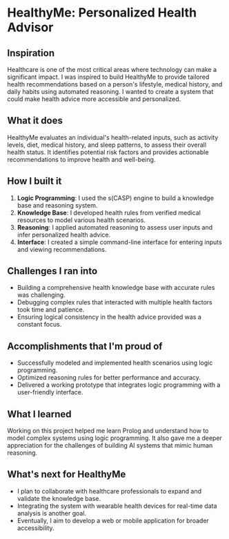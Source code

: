 # HealthyMe: Personalized Health Advisor

## Inspiration
Healthcare is one of the most critical areas where technology can make a significant impact. I was inspired to build HealthyMe to provide tailored health recommendations based on a person's lifestyle, medical history, and daily habits using automated reasoning. I wanted to create a system that could make health advice more accessible and personalized.

## What it does
HealthyMe evaluates an individual's health-related inputs, such as activity levels, diet, medical history, and sleep patterns, to assess their overall health status. It identifies potential risk factors and provides actionable recommendations to improve health and well-being.

## How I built it
1. **Logic Programming**: I used the s(CASP) engine to build a knowledge base and reasoning system.
2. **Knowledge Base**: I developed health rules from verified medical resources to model various health scenarios.
3. **Reasoning**: I applied automated reasoning to assess user inputs and infer personalized health advice.
4. **Interface**: I created a simple command-line interface for entering inputs and viewing recommendations.

## Challenges I ran into
- Building a comprehensive health knowledge base with accurate rules was challenging.
- Debugging complex rules that interacted with multiple health factors took time and patience.
- Ensuring logical consistency in the health advice provided was a constant focus.

## Accomplishments that I'm proud of
- Successfully modeled and implemented health scenarios using logic programming.
- Optimized reasoning rules for better performance and accuracy.
- Delivered a working prototype that integrates logic programming with a user-friendly interface.

## What I learned
Working on this project helped me learn Prolog and understand how to model complex systems using logic programming. It also gave me a deeper appreciation for the challenges of building AI systems that mimic human reasoning.

## What's next for HealthyMe
- I plan to collaborate with healthcare professionals to expand and validate the knowledge base.
- Integrating the system with wearable health devices for real-time data analysis is another goal.
- Eventually, I aim to develop a web or mobile application for broader accessibility.
